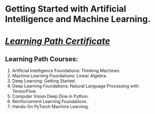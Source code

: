 # Getting Started with Artificial Intelligence and Machine Learning. 
# [*Learning Path Certificate*]()

## Learning Path Courses: 

1. Artificial Intelligence Foundations: Thinking Machines. 
2. Machine Learning Foundations: Linear Algebra.
3. Deep Learning: Getting Started.
4. Deep Learning Foundations: Natural Language Processing with TensorFlow.
5. Computer Vision Deep Dive in Python. 
6. Reinforcement Learning Foundations.
7. Hands-On PyTorch Machine Learning. 
